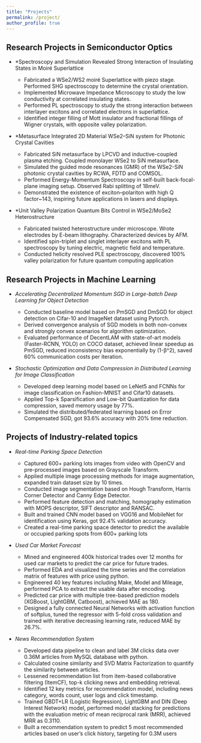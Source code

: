 ```yaml
---
title: "Projects"
permalink: /project/
author_profile: true
---
```


Research Projects in Semiconductor Optics
--------------
* *Spectroscopy and Simulation Revealed Strong Interaction of Insulating States in Moiré Superlattice     
  -	Fabricated a WSe2/WS2 moiré Superlattice with piezo stage. Performed SHG spectroscopy to determine the crystal orientation.
  -	Implemented Microwave Impedance Microscopy to study the low conductivity at correlated insulating states.
  -	Performed PL spectroscopy to study the strong interaction between interlayer excitons and correlated electrons in superlattice.
  -	Identified integer filling of Mott insulator and fractional fillings of Wigner crystals, with opposite valley polarization.
	
* *Metasurface Integrated 2D Material WSe2–SiN system for Photonic Crystal Cavities                                
  - Fabricated SiN metasurface by LPCVD and inductive-coupled plasma etching. Coupled monolayer WSe2 to SiN metasurface.
  - Simulated the guided mode resonances (GMR) of the WSe2-SiN photonic crystal cavities by RCWA, FDTD and COMSOL. 
  - Performed Energy-Momentum Spectroscopy in self-built back-focal-plane imaging setup. Observed Rabi splitting of 18meV.
  - Demonstrated the existence of exciton–polariton with high Q factor~143, inspiring future applications in lasers and displays. 

* *Unit Valley Polarization Quantum Bits Control in WSe2/MoSe2 Heterostructure                                       
  - Fabricated twisted heterostructure under microscope. Wrote electrodes by E-beam lithography. Characterized devices by AFM. 
  - Identified spin-triplet and singlet interlayer excitons with PL spectroscopy by tuning electric, magnetic field and temperature.
  - Conducted helicity resolved PLE spectroscopy, discovered 100% valley polarization for future quantum computing application

Research Projects in Machine Learning
--------------
* *Accelerating Decentralized Momentum SGD in Large-batch Deep Learning for Object Detection*
  - Conducted baseline model based on PmSGD and DmSGD for object detection on Cifar-10 and ImageNet dataset using Pytorch.
  - Derived convergence analysis of SGD models in both non-convex and strongly convex scenarios for algorithm optimization.
  - Evaluated performance of DecentLAM with state-of-art models (Faster-RCNN, YOLO) on COCO dataset, achieved linear speedup as PmSGD, reduced inconsistency bias exponentially by (1-β^2), saved 60% communication costs per iteration.

* *Stochastic Optimization and Data Compression in Distributed Learning for Image Classification*
  -	Developed deep learning model based on LeNet5 and FCNNs for image classification on Fashion-MNIST and Cifar10 datasets.
  -	Applied Top-k Sparsification and Low-bit Quantization for data compression, saved memory usage by 77%.
  -	Simulated the distributed/federated learning based on Error Compensated SGD, got 93.6% accuracy with 20% time reduction. 
     
Projects of Industry-related topics 
------------- 
* *Real-time Parking Space Detection*
  - Captured 600+ parking lots images from video with OpenCV and pre-processed images based on Grayscale Transform.
  - Applied multiple image processing methods for image augmentation, expanded train dataset size by 10 times.
  - Conducted image segmentation based on Hough Transform, Harris Corner Detector and Canny Edge Detector.
  - Performed feature detection and matching, homography estimation with MOPS descriptor, SIFT descriptor and RANSAC.
  - Built and trained CNN model based on VGG16 and MobileNet for identification using Keras, got 92.4% validation accuracy.
  - Created a real-time parking space detector to predict the available or occupied parking spots from 600+ parking lots 

* *Used Car Market Forecast* 
  - Mined and engineered 400k historical trades over 12 months for used car markets to predict the car price for future trades.
  - Performed EDA and visualized the time series and the correlation matrix of features with price using python.
  - Engineered 40 key features including Make, Model and Mileage, performed PCA to extract the usable data after encoding.
  - Predicted car price with multiple tree-based prediction models (XGBoost, LightGBM, Catboost), achieved MAE as 180.
  - Designed a fully connected Neural Networks with activation function of softplus, tuned the regressor with 5-fold cross validation and trained with iterative decreasing learning rate, reduced MAE by 26.7%.

* *News Recommendation System*
  - Developed data pipeline to clean and label 3M clicks data over 0.36M articles from MySQL database with python.
  - Calculated cosine similarity and SVD Matrix Factorization to quantify the similarity between articles.
  - Lessened recommendation list from item-based collaborative filtering (ItemCF), top-k clicking news and embedding retrieval.
  - Identified 12 key metrics for recommendation model, including news category, words count, user logs and click timestamp.
  - Trained GBDT+LR (Logistic Regression), LightGBM and DIN (Deep Interest Network) model, performed model stacking for predictions with the evaluation metric of mean reciprocal rank (MRR), achieved MRR as 0.3110.
  - Built a recommendation system to predict 5 most recommended articles based on user’s click history, targeting for 0.3M users
